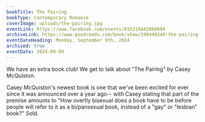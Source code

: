 ```yaml
---
bookTitle: The Pairing
bookType: Contemporary Romance
coverImage: uploads/the-pairing.jpg
eventLink: https://www.facebook.com/events/835319442060604
archiveLink: https://www.goodreads.com/book/show/199440249-the-pairing
eventDateHeading: Monday, September 9th, 2024
archived: true
eventDate: 2024-09-09
---
```


We have an extra book club! We get to talk about "The Pairing" by Casey McQuiston.

Casey McQuiston's newest book is one that we've been excited for ever since it was announced over a year ago-- with Casey stating that part of the premise amounts to "How overtly bisexual does a book have to be before people will refer to it as a bi/pansexual book, instead of a "gay" or "lesbian" book?" Sold.